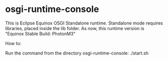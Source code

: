 # osgi-runtime-console

This is Eclipse Equinox OSGI Standalone runtime. Standalone mode requires libraries, placed inside the lib folder. As now, this runtime version is "Equinox Stable Build: PhotonM3"

How to:

Run the command from the directory osgi-runtime-console: ./start.sh
